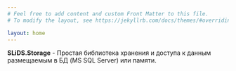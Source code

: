 ```yaml
---
# Feel free to add content and custom Front Matter to this file.
# To modify the layout, see https://jekyllrb.com/docs/themes/#overriding-theme-defaults

layout: home
---
```

**SLiDS.Storage** - Простая библиотека хранения и доступа к данным размещаемым в БД (MS SQL Server) или памяти. 
